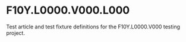 # F10Y.L0000.V000.L000
Test article and test fixture definitions for the F10Y.L0000.V000 testing project.